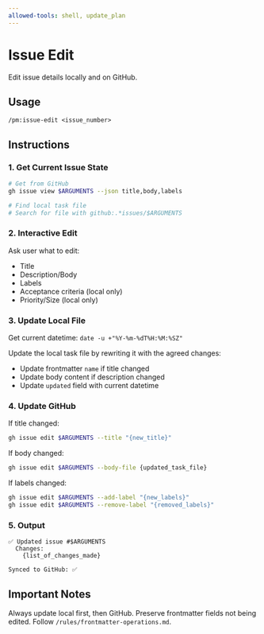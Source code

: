 ```yaml
---
allowed-tools: shell, update_plan
---
```


# Issue Edit

Edit issue details locally and on GitHub.

## Usage
```
/pm:issue-edit <issue_number>
```

## Instructions

### 1. Get Current Issue State

```bash
# Get from GitHub
gh issue view $ARGUMENTS --json title,body,labels

# Find local task file
# Search for file with github:.*issues/$ARGUMENTS
```

### 2. Interactive Edit

Ask user what to edit:
- Title
- Description/Body
- Labels
- Acceptance criteria (local only)
- Priority/Size (local only)

### 3. Update Local File

Get current datetime: `date -u +"%Y-%m-%dT%H:%M:%SZ"`

Update the local task file by rewriting it with the agreed changes:
- Update frontmatter `name` if title changed
- Update body content if description changed
- Update `updated` field with current datetime

### 4. Update GitHub

If title changed:
```bash
gh issue edit $ARGUMENTS --title "{new_title}"
```

If body changed:
```bash
gh issue edit $ARGUMENTS --body-file {updated_task_file}
```

If labels changed:
```bash
gh issue edit $ARGUMENTS --add-label "{new_labels}"
gh issue edit $ARGUMENTS --remove-label "{removed_labels}"
```

### 5. Output

```
✅ Updated issue #$ARGUMENTS
  Changes:
    {list_of_changes_made}
  
Synced to GitHub: ✅
```

## Important Notes

Always update local first, then GitHub.
Preserve frontmatter fields not being edited.
Follow `/rules/frontmatter-operations.md`.
